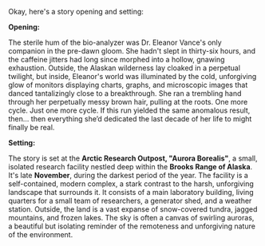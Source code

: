 Okay, here's a story opening and setting:

**Opening:**

The sterile hum of the bio-analyzer was Dr. Eleanor Vance's only companion in the pre-dawn gloom. She hadn't slept in thirty-six hours, and the caffeine jitters had long since morphed into a hollow, gnawing exhaustion. Outside, the Alaskan wilderness lay cloaked in a perpetual twilight, but inside, Eleanor's world was illuminated by the cold, unforgiving glow of monitors displaying charts, graphs, and microscopic images that danced tantalizingly close to a breakthrough. She ran a trembling hand through her perpetually messy brown hair, pulling at the roots. One more cycle. Just one more cycle. If this run yielded the same anomalous result, then… then everything she’d dedicated the last decade of her life to might finally be real.

**Setting:**

The story is set at the **Arctic Research Outpost, "Aurora Borealis"**, a small, isolated research facility nestled deep within the **Brooks Range of Alaska**. It's late **November**, during the darkest period of the year. The facility is a self-contained, modern complex, a stark contrast to the harsh, unforgiving landscape that surrounds it. It consists of a main laboratory building, living quarters for a small team of researchers, a generator shed, and a weather station. Outside, the land is a vast expanse of snow-covered tundra, jagged mountains, and frozen lakes. The sky is often a canvas of swirling auroras, a beautiful but isolating reminder of the remoteness and unforgiving nature of the environment.
